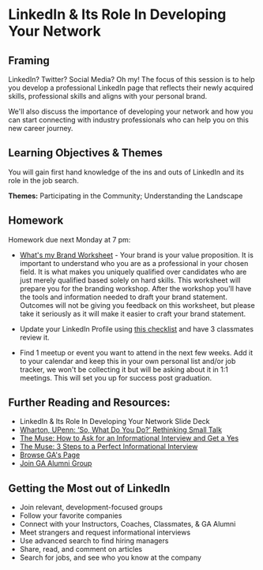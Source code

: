 
# LinkedIn & Its Role In Developing Your Network

## Framing 
LinkedIn? Twitter? Social Media? Oh my! The focus of this session is to help you develop a professional LinkedIn page that reflects their newly acquired skills, professional skills and aligns with your personal brand. 

We'll also discuss the importance of developing your network and how you can start connecting with industry professionals who can help you on this new career journey.

## Learning Objectives & Themes
You will gain first hand knowledge of the ins and outs of LinkedIn and its role in the job search.  

**Themes:** Participating in the Community; Understanding the Landscape

## Homework
Homework due next Monday at 7 pm: 
* [What's my Brand Worksheet](https://goo.gl/forms/D0b8NduNrraYIVFW2) - Your brand is your value proposition. It is important to understand who you are as a professional in your chosen field. It is what makes you uniquely qualified over candidates who are just merely qualified based solely on hard skills. This worksheet will prepare you for the branding workshop. After the workshop you'll have the tools and information needed to draft your brand statement. Outcomes will not be giving you feedback on this worksheet, but please take it seriously as it will make it easier to craft your brand statement.

* Update your LinkedIn Profile using [this checklist](https://drive.google.com/open?id=1_hUYTTiR-r7IZW6176g7xBtE4EHXDTVPt45qhc1VX8s) and have 3 classmates review it.

* Find 1 meetup or event you want to attend in the next few weeks. Add it to your calendar and keep this in your own personal list and/or job tracker, we won't be collecting it but will be asking about it in 1:1 meetings. This will set you up for success post graduation.

## Further Reading and Resources: 
- LinkedIn & Its Role In Developing Your Network Slide Deck
- [Wharton, UPenn: ‘So, What Do You Do?’ Rethinking Small Talk](http://knowledge.wharton.upenn.edu/article/so-what-do-you-do-rethinking-small-talk/?utm_source=Sailthru&utm_medium=email&utm_campaign=%2A%20New%20BOTW%20Template%2011/8/15&utm_term=Sunday%20-%20Best%20of%20The%20Web)
- [The Muse: How to Ask for an Informational Interview and Get a Yes](https://www.themuse.com/advice/how-to-ask-for-an-informational-interview-and-get-a-yes)
- [The Muse: 3 Steps to a Perfect Informational Interview](https://www.themuse.com/advice/3-steps-to-a-perfect-informational-interview)
- [Browse GA's Page](https://www.linkedin.com/edu/alumni?id=150005&trk=edu-up-nav-menu-alumni) 
- [Join GA Alumni Group](https://www.linkedin.com/edu/alumni?id=150005&trk=edu-up-nav-menu-alumni) 

## Getting the Most out of LinkedIn
- Join relevant, development-focused groups 
- Follow your favorite companies 
- Connect with your Instructors, Coaches, Classmates, & GA Alumni
- Meet strangers and request informational interviews 
- Use advanced search to find hiring managers 
- Share, read, and comment on articles 
- Search for jobs, and see who you know at the company
